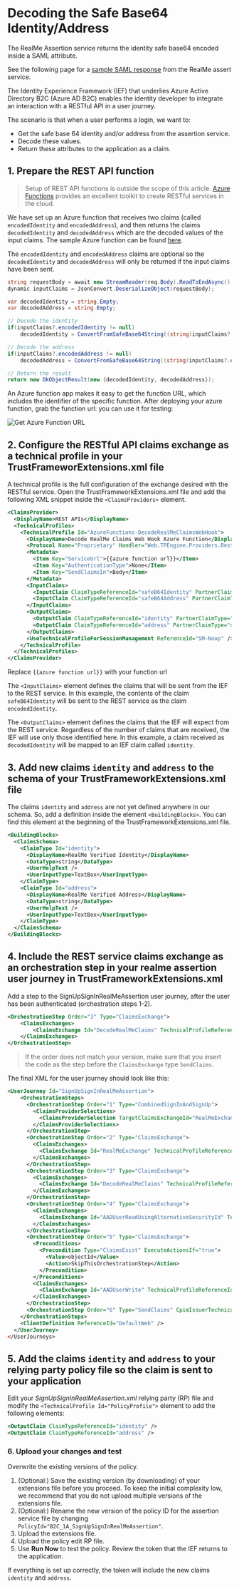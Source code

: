 # Decoding the Safe Base64 Identity/Address

The RealMe Assertion service returns the identity safe base64 encoded inside a SAML attribute.

See the following page for a [sample SAML response](./Sample-Saml-Assert-Response.md) from the RealMe assert service.

The Identity Experience Framework (IEF) that underlies Azure Active Directory B2C (Azure AD B2C) enables the identity developer to integrate an interaction with a RESTful API in a user journey.

The scenario is that when a user performs a login, we want to:

- Get the safe base 64 identity and/or address from the assertion service.
- Decode these values.
- Return these attributes to the application as a claim.

## 1. Prepare the REST API function

> Setup of REST API functions is outside the scope of this article. [Azure Functions](https://docs.microsoft.com/en-us/azure/azure-functions/functions-reference) provides an excellent toolkit to create RESTful services in the cloud.

We have set up an Azure function that receives two claims (called `encodedIdentity` and `encodedAddress`), and then returns the claims `decodedIdentity` and `decodedAddress` which are the decoded values of the input claims. The sample Azure function can be found [here](./AzureFunctionsSamples/ReadMe.md).

The `encodedIdentity` and `encodedAddress` claims are optional so the `decodedIdentity` and `decodedAddress` will only be returned if the input claims have been sent.

```C#
string requestBody = await new StreamReader(req.Body).ReadToEndAsync();
dynamic inputClaims = JsonConvert.DeserializeObject(requestBody);

var decodedIdentity = string.Empty;
var decodedAddress = string.Empty;

// Decode the identity
if(inputClaims?.encodedIdentity != null)
    decodedIdentity = ConvertFromSafeBase64String((string)inputClaims?.encodedIdentity);

// Decode the address
if(inputClaims?.encodedAddress != null)
    decodedAddress = ConvertFromSafeBase64String((string)inputClaims?.encodedAddress);

// Return the result
return new OkObjectResult(new {decodedIdentity, decodedAddress});
```

An Azure function app makes it easy to get the function URL, which includes the identifier of the specific function. After deploying your azure function, grab the function url: you can use it for testing:

![Get Azure Function URL](./.attachments/azure-function-url.png)

## 2. Configure the RESTful API claims exchange as a technical profile in your TrustFrameworExtensions.xml file

A technical profile is the full configuration of the exchange desired with the RESTful service. Open the TrustFrameworkExtensions.xml file and add the following XML snippet inside the `<ClaimsProviders>` element.

```xml
<ClaimsProvider>
  <DisplayName>REST APIs</DisplayName>
  <TechnicalProfiles>
    <TechnicalProfile Id="AzureFunctions-DecodeRealMeClaimsWebHook">
      <DisplayName>Decode RealMe Claims Web Hook Azure Function</DisplayName>
      <Protocol Name="Proprietary" Handler="Web.TPEngine.Providers.RestfulProvider, Web.TPEngine, Version=1.0.0.0, Culture=neutral, PublicKeyToken=null" />
      <Metadata>
        <Item Key="ServiceUrl">{{azure function url}}</Item>
        <Item Key="AuthenticationType">None</Item>
        <Item Key="SendClaimsIn">Body</Item>
      </Metadata>
      <InputClaims>
        <InputClaim ClaimTypeReferenceId="safeB64Identity" PartnerClaimType="encodedIdentity" />
        <InputClaim ClaimTypeReferenceId="safeB64Address" PartnerClaimType="encodedAddress" />
      </InputClaims>
      <OutputClaims>
        <OutputClaim ClaimTypeReferenceId="identity" PartnerClaimType="decodedIdentity" />
        <OutputClaim ClaimTypeReferenceId="address" PartnerClaimType="decodedAddress" />
      </OutputClaims>
      <UseTechnicalProfileForSessionManagement ReferenceId="SM-Noop" />
    </TechnicalProfile>
  </TechnicalProfiles>
</ClaimsProvider>
```

Replace `{{azure function url}}` with your function url

The `<InputClaims>` element defines the claims that will be sent from the IEF to the REST service. In this example, the contents of the claim `safeB64Identity` will be sent to the REST service as the claim `encodedIdentity`.

The `<OutputClaims>` element defines the claims that the IEF will expect from the REST service. Regardless of the number of claims that are received, the IEF will use only those identified here. In this example, a claim received as `decodedIdentity` will be mapped to an IEF claim called `identity`.

## 3. Add new claims `identity` and `address` to the schema of your TrustFrameworkExtensions.xml file

The claims `identity` and `address` are not yet defined anywhere in our schema. So, add a definition inside the element `<BuildingBlocks>`. You can find this element at the beginning of the TrustFrameworkExtensions.xml file.

```xml
<BuildingBlocks>
  <ClaimsSchema>
    <ClaimType Id="identity">
      <DisplayName>RealMe Verified Identity</DisplayName>
      <DataType>string</DataType>
      <UserHelpText />
      <UserInputType>TextBox</UserInputType>
    </ClaimType>
    <ClaimType Id="address">
      <DisplayName>RealMe Verified Address</DisplayName>
      <DataType>string</DataType>
      <UserHelpText />
      <UserInputType>TextBox</UserInputType>
    </ClaimType>
  </ClaimsSchema>
</BuildingBlocks>
```

## 4. Include the REST service claims exchange as an orchestration step in your realme assertion user journey in TrustFrameworkExtensions.xml

Add a step to the SignUpSignInRealMeAssertion user journey, after the user has been authenticated (orchestration steps 1-2).

```xml
<OrchestrationStep Order="3" Type="ClaimsExchange">
    <ClaimsExchanges>
        <ClaimsExchange Id="DecodeRealMeClaims" TechnicalProfileReferenceId="AzureFunctions-DecodeRealMeClaimsWebHook" />
    </ClaimsExchanges>
</OrchestrationStep>
```

> If the order does not match your version, make sure that you insert the code as the step before the `ClaimsExchange` type `SendClaims`.

The final XML for the user journey should look like this:

```xml
<UserJourney Id="SignUpSignInRealMeAssertion">
    <OrchestrationSteps>
      <OrchestrationStep Order="1" Type="CombinedSignInAndSignUp">
        <ClaimsProviderSelections>
          <ClaimsProviderSelection TargetClaimsExchangeId="RealMeExchange" />
        </ClaimsProviderSelections>
      </OrchestrationStep>
      <OrchestrationStep Order="2" Type="ClaimsExchange">
        <ClaimsExchanges>
          <ClaimsExchange Id="RealMeExchange" TechnicalProfileReferenceId="RealMeAssertion-SAML2" />
        </ClaimsExchanges>
      </OrchestrationStep>
      <OrchestrationStep Order="3" Type="ClaimsExchange">
        <ClaimsExchanges>
          <ClaimsExchange Id="DecodeRealMeClaims" TechnicalProfileReferenceId="AzureFunctions-DecodeRealMeClaimsWebHook" />
        </ClaimsExchanges>
      </OrchestrationStep>
      <OrchestrationStep Order="4" Type="ClaimsExchange">
        <ClaimsExchanges>
          <ClaimsExchange Id="AADUserReadUsingAlternativeSecurityId" TechnicalProfileReferenceId="AAD-UserReadUsingAlternativeSecurityId-NoError" />
        </ClaimsExchanges>
      </OrchestrationStep>
      <OrchestrationStep Order="5" Type="ClaimsExchange">
        <Preconditions>
          <Precondition Type="ClaimsExist" ExecuteActionsIf="true">
            <Value>objectId</Value>
            <Action>SkipThisOrchestrationStep</Action>
          </Precondition>
        </Preconditions>
        <ClaimsExchanges>
          <ClaimsExchange Id="AADUserWrite" TechnicalProfileReferenceId="AAD-UserWriteUsingAlternativeSecurityId" />
        </ClaimsExchanges>
      </OrchestrationStep>
      <OrchestrationStep Order="6" Type="SendClaims" CpimIssuerTechnicalProfileReferenceId="JwtIssuer" />
    </OrchestrationSteps>
    <ClientDefinition ReferenceId="DefaultWeb" />
  </UserJourney>
</UserJourneys>
```

## 5. Add the claims `identity` and `address` to your relying party policy file so the claim is sent to your application

Edit your *SignUpSignInRealMeAssertion.xml* relying party (RP) file and modify the `<TechnicalProfile Id="PolicyProfile">` element to add the following elements:

```xml
<OutputClaim ClaimTypeReferenceId="identity" />
<OutputClaim ClaimTypeReferenceId="address" />
```

### 6. Upload your changes and test

Overwrite the existing versions of the policy.

1. (Optional:) Save the existing version (by downloading) of your extensions file before you proceed. To keep the initial complexity low, we recommend that you do not upload multiple versions of the extensions file.
2. (Optional:) Rename the new version of the policy ID for the assertion service file by changing `PolicyId="B2C_1A_SignUpSignInRealMeAssertion"`.
3. Upload the extensions file.
4. Upload the policy edit RP file.
5. Use **Run Now** to test the policy. Review the token that the IEF returns to the application.

If everything is set up correctly, the token will include the new claims `identity` and `address`.
